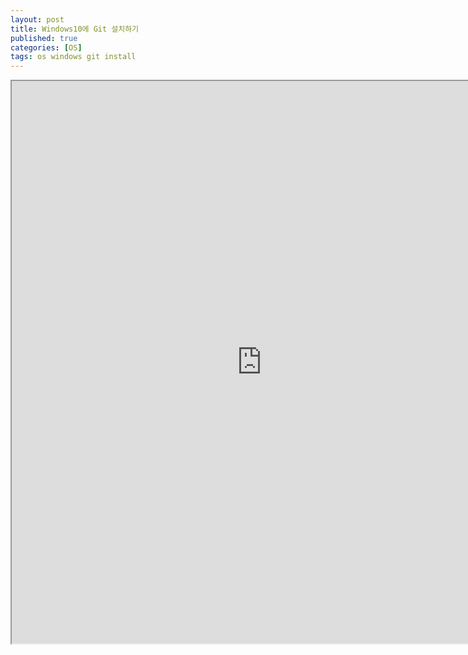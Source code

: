 ```yaml
---
layout: post
title: Windows10에 Git 설치하기
published: true
categories: [OS]
tags: os windows git install
---
```

<iframe width="800" height="900" src="https://docs.google.com/document/d/e/2PACX-1vRMEtEGj2vca_RAhv9oI4ioi-r0ySyoXd3YWutcJaBuw4C7bpvq88TIbDgfUbSL2pwcsD62YEtxUPLT/pub?embedded=true"></iframe>        
     
